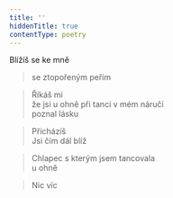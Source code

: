 ```yaml
---
title: ''
hiddenTitle: true
contentType: poetry
---
```


<section>

>   

</section>

<section>

>   

</section>

<section>

Blížíš se ke mně

> se ztopořeným peřím

</section>

<section>

> Říkáš mi  
> že jsi u ohně při tanci v mém náručí  
> poznal lásku

</section>

<section>

> Přicházíš  
> Jsi čím dál blíž

</section>

<section>

> Chlapec s kterým jsem tancovala  
> u ohně

</section>

<section>

> Nic víc

</section>
